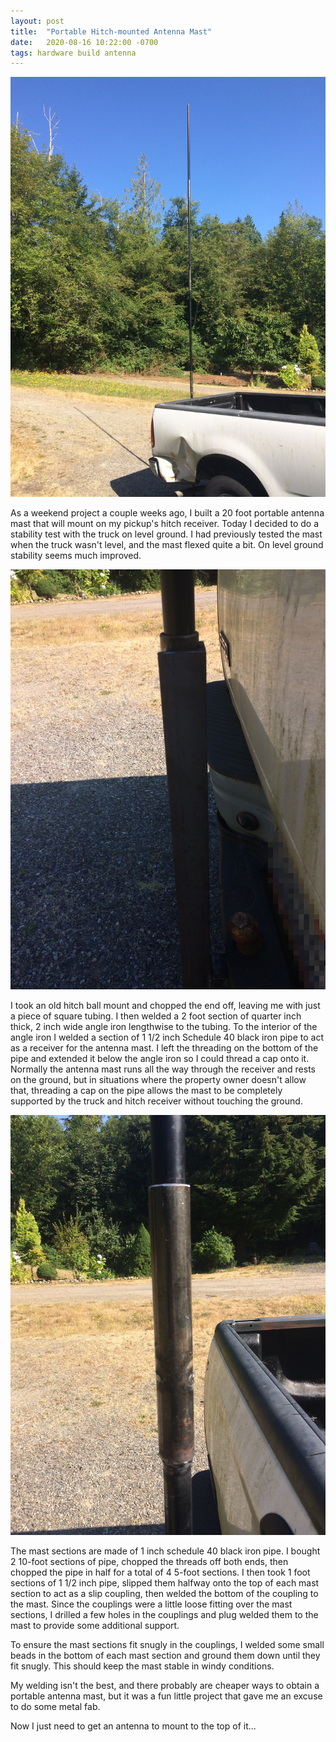 ```yaml
---
layout: post
title:  "Portable Hitch-mounted Antenna Mast"
date:   2020-08-16 10:22:00 -0700
tags: hardware build antenna
---
```

![Image of mast](/images/IMG_2598.JPG)

As a weekend project a couple weeks ago, I built a 20 foot portable antenna mast
that will mount on my pickup's hitch receiver. Today I decided to do a stability
test with the truck on level ground. I had previously tested the mast when the
truck wasn't level, and the mast flexed quite a bit. On level ground stability
seems much improved.

![Image of mast mount](/images/IMG_2599.JPG)

I took an old hitch ball mount and chopped the end off, leaving me with just a
piece of square tubing. I then welded a 2 foot section of quarter inch thick, 2
inch wide angle iron lengthwise to the tubing. To the interior of the angle
iron I welded a section of 1 1/2 inch Schedule 40 black iron pipe to act as
a receiver for the antenna mast. I left the threading on the bottom of the pipe
and extended it below the angle iron so I could thread a cap onto it. Normally
the antenna mast runs all the way through the receiver and rests on the ground,
but in situations where the property owner doesn't allow that, threading a cap
on the pipe allows the mast to be completely supported by the truck and hitch
receiver without touching the ground.

![Image of mast section](/images/IMG_2600.JPG)

The mast sections are made of 1 inch schedule 40 black iron pipe. I bought 2
10-foot sections of pipe, chopped the threads off both ends, then chopped the
pipe in half for a total of 4 5-foot sections. I then took 1 foot sections of
1 1/2 inch pipe, slipped them halfway onto the top of each mast section to act
as a slip coupling, then welded the bottom of the coupling to the mast. Since
the couplings were a little loose fitting over the mast sections, I drilled a
few holes in the couplings and plug welded them to the mast to provide some
additional support.

To ensure the mast sections fit snugly in the couplings, I welded some small
beads in the bottom of each mast section and ground them down until they fit
snugly. This should keep the mast stable in windy conditions.

My welding isn't the best, and there probably are cheaper ways to obtain a
portable antenna mast, but it was a fun little project that gave me an excuse
to do some metal fab.

Now I just need to get an antenna to mount to the top of it...
